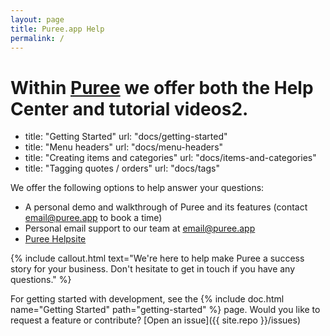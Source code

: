 ```yaml
---
layout: page
title: Puree.app Help 
permalink: /
---
```


# Within [Puree](https://puree.app) we offer both the Help Center and tutorial videos2.
- title: "Getting Started"
  url: "docs/getting-started"
- title: "Menu headers"
  url: "docs/menu-headers"
- title: "Creating items and categories"
  url: "docs/items-and-categories"
- title: "Tagging quotes / orders"
  url: "docs/tags"

We offer the following options to help answer your questions:
- A personal demo and walkthrough of Puree and its features (contact email@puree.app to book a time)
- Personal email support to our team at email@puree.app
- [Puree Helpsite](https://help.puree.app)

{% include callout.html text="We're here to help make Puree a success story for your business. Don't hesitate to get in touch if you have any questions." %}

For getting started with development, see the {% include doc.html name="Getting Started" path="getting-started" %} page. Would you like to request a feature or contribute? [Open an issue]({{ site.repo }}/issues)
